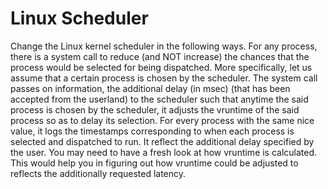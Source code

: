 
# Linux Scheduler


Change the Linux kernel scheduler in the following ways. For any process, there is a system call to reduce (and NOT increase) the chances that the process would be selected for being dispatched. More specifically, let us assume that a certain process is chosen by the scheduler. The system call passes on information, the additional delay (in msec) (that has been accepted from the userland) to the scheduler such that anytime the said process is chosen by the scheduler,
it adjusts the vruntime of the said process so as to delay its selection. For every process with the same nice value, it logs the timestamps corresponding to when each process is selected and dispatched to run. It reflect the additional delay specified by the user. You may need to have a fresh look at how vruntime is calculated. This would help you in figuring out how vruntime could be adjusted to reflects the additionally requested latency.
